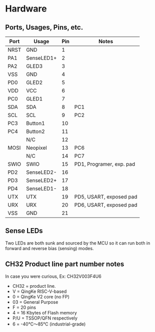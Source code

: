 # Hardware

## Ports, Usages, Pins, etc.

| Port    | Usage      | Pin | Notes                    |
|---------|------------|-----|--------------------------|
| NRST    | GND        |  1  |                          |
| PA1     | SenseLED1+ |  2  |                          |
| PA2     | GLED3      |  3  |                          |
| VSS     | GND        |  4  |                          |
| PD0     | GLED2      |  5  |                          |
| VDD     | VCC        |  6  |                          |
| PC0     | GLED1      |  7  |                          |
| SDA     | SDA        |  8  | PC1                      |
| SCL     | SCL        |  9  | PC2                      |
| PC3     | Button1    | 10  |                          |
| PC4     | Button2    | 11  |                          |
|         | N/C        | 12  |                          |
| MOSI    | Neopixel   | 13  | PC6                      |
|         | N/C        | 14  | PC7                      |
| SWIO    | SWIO       | 15  | PD1, Programer, exp. pad |
| PD2     | SenseLED2- | 16  |                          |
| PD3     | SenseLED2+ | 17  |                          |
| PD4     | SenseLED1- | 18  |                          |
| UTX     | UTX        | 19  | PD5, USART, exposed pad  |
| URX     | URX        | 20  | PD6, USART, exposed pad  |
| VSS     | GND        | 21  |                          |


## Sense LEDs

Two LEDs are both sunk and sourced by the MCU so it can run both in forward and reverse bias (sensing) modes. 


## CH32 Product line part number notes
In case you were curious, Ex: CH32V003F4U6

- CH32 = product line.
- V = QingKe RISC-V-based
- 0 = QingKe V2 core (no FP)
- 03 = General Purpose
- F = 20 pins
- 4 = 16 Kbytes of Flash memory 
- P/U = TSSOP/QFN respectively
- 6 = -40℃～85℃ (industrial-grade) 
